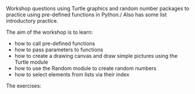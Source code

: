 Workshop questions using Turtle graphics and random number packages to practice using pre-defined functions in Python./
Also has some list introductory practice.

The aim of the workshop is to learn:
  - how to call pre-defined functions
  - how to pass parameters to functions
  - how to create a drawing canvas and draw simple pictures using the Turtle module
  - how to use the Random module to create random numbers
  - how to select elements from lists via their index
  
The exercises:
